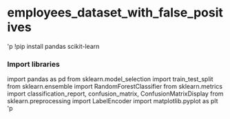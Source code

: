 # employees_dataset_with_false_positives
'p
!pip install pandas scikit-learn

### Import libraries

import pandas as pd
from sklearn.model_selection import train_test_split
from sklearn.ensemble import RandomForestClassifier
from sklearn.metrics import classification_report, confusion_matrix, ConfusionMatrixDisplay
from sklearn.preprocessing import LabelEncoder
import matplotlib.pyplot as plt
'p
